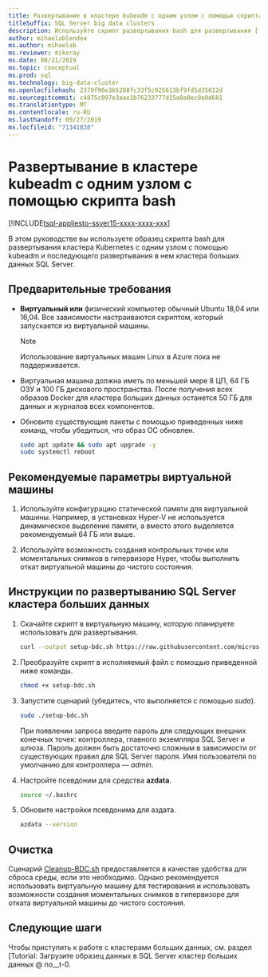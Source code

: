 ```yaml
---
title: Развертывание в кластере kubeadm с одним узлом с помощью скрипта bash
titleSuffix: SQL Server big data clusters
description: Используйте скрипт развертывания bash для развертывания [!INCLUDE[big-data-clusters-2019](../includes/ssbigdataclusters-ver15.md)] в кластере кубеадм с одним узлом.
author: mihaelablendea
ms.author: mihaelab
ms.reviewer: mikeray
ms.date: 08/21/2019
ms.topic: conceptual
ms.prod: sql
ms.technology: big-data-cluster
ms.openlocfilehash: 2379f96e3b5288fc33f5c925613bf9fd5d35612d
ms.sourcegitcommit: c4875c097e3aae1b76233777d15e0a0ec8e0d681
ms.translationtype: MT
ms.contentlocale: ru-RU
ms.lasthandoff: 09/27/2019
ms.locfileid: "71341838"
---
```

# <a name="deploy-with-a-bash-script-to-a-single-node-kubeadm-cluster"></a>Развертывание в кластере kubeadm с одним узлом с помощью скрипта bash

[!INCLUDE[tsql-appliesto-ssver15-xxxx-xxxx-xxx](../includes/tsql-appliesto-ssver15-xxxx-xxxx-xxx.md)]

В этом руководстве вы используете образец скрипта bash для развертывания кластера Kubernetes с одним узлом с помощью kubeadm и последующего развертывания в нем кластера больших данных SQL Server.  

## <a name="prerequisites"></a>Предварительные требования

- **Виртуальный или** физический компьютер обычный Ubuntu 18,04 или 16,04. Все зависимости настраиваются скриптом, который запускается из виртуальной машины.

  > [!NOTE]
  > Использование виртуальных машин Linux в Azure пока не поддерживается.

- Виртуальная машина должна иметь по меньшей мере 8 ЦП, 64 ГБ ОЗУ и 100 ГБ дискового пространства. После получения всех образов Docker для кластера больших данных останется 50 ГБ для данных и журналов всех компонентов.

- Обновите существующие пакеты с помощью приведенных ниже команд, чтобы убедиться, что образ ОС обновлен.

   ``` bash
   sudo apt update && sudo apt upgrade -y
   sudo systemctl reboot
   ```

## <a name="recommended-virtual-machine-settings"></a>Рекомендуемые параметры виртуальной машины

1. Используйте конфигурацию статической памяти для виртуальной машины. Например, в установках Hyper-V не используется динамическое выделение памяти, а вместо этого выделяется рекомендуемый 64 ГБ или выше.

1. Используйте возможность создания контрольных точек или моментальных снимков в гипервизоре Hyper, чтобы выполнить откат виртуальной машины до чистого состояния.


## <a name="instructions-to-deploy-sql-server-big-data-cluster"></a>Инструкции по развертыванию SQL Server кластера больших данных

1. Скачайте скрипт в виртуальную машину, которую планируете использовать для развертывания.

   ```bash
   curl --output setup-bdc.sh https://raw.githubusercontent.com/microsoft/sql-server-samples/master/samples/features/sql-big-data-cluster/deployment/kubeadm/ubuntu-single-node-vm/setup-bdc.sh
   ```

2. Преобразуйте скрипт в исполняемый файл с помощью приведенной ниже команды.

   ```bash
   chmod +x setup-bdc.sh
   ```

3. Запустите сценарий (убедитесь, что выполняется с помощью *sudo*).

   ```bash
   sudo ./setup-bdc.sh
   ```

   При появлении запроса введите пароль для следующих внешних конечных точек: контроллера, главного экземпляра SQL Server и шлюза. Пароль должен быть достаточно сложным в зависимости от существующих правил для SQL Server пароля. Имя пользователя по умолчанию для контроллера — *admin*.

4. Настройте псевдоним для средства **azdata**.

   ```bash
   source ~/.bashrc
   ```

5. Обновите настройки псевдонима для аздата.

   ```bash
   azdata --version
   ```

## <a name="cleanup"></a>Очистка

Сценарий [Cleanup-BDC.sh](https://raw.githubusercontent.com/microsoft/sql-server-samples/master/samples/features/sql-big-data-cluster/deployment/kubeadm/ubuntu-single-node-vm/cleanup-bdc.sh) предоставляется в качестве удобства для сброса среды, если это необходимо. Однако рекомендуется использовать виртуальную машину для тестирования и использовать возможности создания моментальных снимков в гипервизоре для отката виртуальной машины до чистого состояния.

## <a name="next-steps"></a>Следующие шаги

Чтобы приступить к работе с кластерами больших данных, см. раздел [Tutorial: Загрузите образец данных в SQL Server кластер больших данных @ no__t-0.
